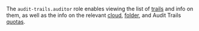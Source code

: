 The `audit-trails.auditor` role enables viewing the list of [trails](../../audit-trails/concepts/trail.md) and info on them, as well as the info on the relevant [cloud](../../resource-manager/concepts/resources-hierarchy.md#cloud), [folder](../../resource-manager/concepts/resources-hierarchy.md#folder), and Audit Trails [quotas](../../audit-trails/concepts/limits.md#audit-trails-quotas).
